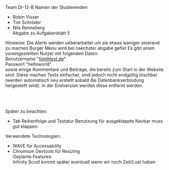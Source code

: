 Team DI-12-B
Namen der Studierenden:
- Robin Visser
- Tim Schröder
- Nils Renneberg<br>
Abgabe zu Aufgabenblatt 5<br>

Hinweise:
Die Alerts werden ueberarbeitet um sie etwas weniger stoerend zu machen
Burger Menu wird bei naechster abgabe gefixt
Es gibt einen voreingestellten Nutzer mit folgenden Daten:<br>
Benutzername "tim@test.de"<br>
Passwort "helloworld"<br>
sowie einige Kommentare und Beiträge, die bereits zum Start in der Website sind. Diese machen Tests einfacher, sind jedoch nicht endgültig löschbar (werden automatisch neu erstellt sobald die Datenbankverbindung hergestellt wird). In der Endversion werden diese entfernt werden.<br>

<br><br><br>
Später zu beachten:

- Tab Reihenfolge und Tastatur Benutzung für ausgeklappte Navbar muss gut klappen

Verwendete Technologien:
- WAVE für Accessability
- Chromium Devtools für Resizing<br>
Geplante Features:<br>
Infinity Scroll kommt später eventuell wenn wir noch Zeit/Lust haben
